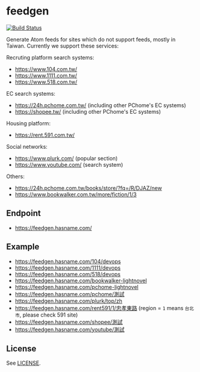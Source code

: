 # feedgen

[![Build Status](https://travis-ci.org/hasname/feedgen.svg?branch=master)](https://travis-ci.org/hasname/feedgen)

Generate Atom feeds for sites which do not support feeds, mostly in Taiwan.  Currently we support these services:

Recruting platform search systems:
* https://www.104.com.tw/
* https://www.1111.com.tw/
* https://www.518.com.tw/

EC search systems:
* https://24h.pchome.com.tw/ (including other PChome's EC systems)
* https://shopee.tw/ (including other PChome's EC systems)

Housing platform:
* https://rent.591.com.tw/

Social networks:
* https://www.plurk.com/ (popular section)
* https://www.youtube.com/ (search system)

Others:
* https://24h.pchome.com.tw/books/store/?fq=/R/DJAZ/new
* https://www.bookwalker.com.tw/more/fiction/1/3

## Endpoint
* https://feedgen.hasname.com/

## Example
* https://feedgen.hasname.com/104/devops
* https://feedgen.hasname.com/1111/devops
* https://feedgen.hasname.com/518/devops
* https://feedgen.hasname.com/bookwalker-lightnovel
* https://feedgen.hasname.com/pchome-lightnovel
* https://feedgen.hasname.com/pchome/測試
* https://feedgen.hasname.com/plurk/top/zh
* https://feedgen.hasname.com/rent591/1/忠孝東路 (region = `1` means `台北市`, please check 591 site)
* https://feedgen.hasname.com/shopee/測試
* https://feedgen.hasname.com/youtube/測試

## License

See [LICENSE](LICENSE).
